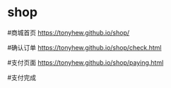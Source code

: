 # shop

#商城首页
 https://tonyhew.github.io/shop/

#确认订单
 https://tonyhew.github.io/shop/check.html
  
#支付页面
 https://tonyhew.github.io/shop/paying.html
 
#支付完成
 
